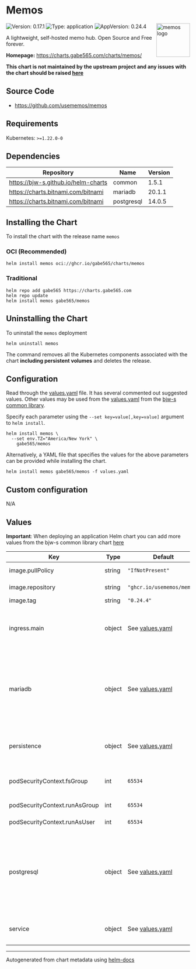 # Memos

<img src="https://raw.githubusercontent.com/gabe565/charts/main/charts/memos/icon.png" align="right" width="92" alt="memos logo">

![Version: 0.17.1](https://img.shields.io/badge/Version-0.17.1-informational?style=flat)
![Type: application](https://img.shields.io/badge/Type-application-informational?style=flat)
![AppVersion: 0.24.4](https://img.shields.io/badge/AppVersion-0.24.4-informational?style=flat)

A lightweight, self-hosted memo hub. Open Source and Free forever.

**Homepage:** <https://charts.gabe565.com/charts/memos/>

**This chart is not maintained by the upstream project and any issues with the chart should be raised
[here](https://github.com/gabe565/charts/issues/new?assignees=gabe565&labels=bug&template=bug_report.yaml&name=memos&version=0.17.1)**

## Source Code

* <https://github.com/usememos/memos>

## Requirements

Kubernetes: `>=1.22.0-0`

## Dependencies

| Repository | Name | Version |
|------------|------|---------|
| <https://bjw-s.github.io/helm-charts> | common | 1.5.1 |
| <https://charts.bitnami.com/bitnami> | mariadb | 20.1.1 |
| <https://charts.bitnami.com/bitnami> | postgresql | 14.0.5 |

## Installing the Chart

To install the chart with the release name `memos`

### OCI (Recommended)

```console
helm install memos oci://ghcr.io/gabe565/charts/memos
```

### Traditional

```console
helm repo add gabe565 https://charts.gabe565.com
helm repo update
helm install memos gabe565/memos
```

## Uninstalling the Chart

To uninstall the `memos` deployment

```console
helm uninstall memos
```

The command removes all the Kubernetes components associated with the chart **including persistent volumes** and deletes the release.

## Configuration

Read through the [values.yaml](./values.yaml) file. It has several commented out suggested values.
Other values may be used from the [values.yaml](https://github.com/bjw-s/helm-charts/tree/a081de5/charts/library/common/values.yaml) from the [bjw-s common library](https://github.com/bjw-s/helm-charts/tree/a081de5/charts/library/common).

Specify each parameter using the `--set key=value[,key=value]` argument to `helm install`.

```console
helm install memos \
  --set env.TZ="America/New York" \
    gabe565/memos
```

Alternatively, a YAML file that specifies the values for the above parameters can be provided while installing the chart.

```console
helm install memos gabe565/memos -f values.yaml
```

## Custom configuration

N/A

## Values

**Important**: When deploying an application Helm chart you can add more values from the bjw-s common library chart [here](https://github.com/bjw-s/helm-charts/tree/a081de5/charts/library/common)

| Key | Type | Default | Description |
|-----|------|---------|-------------|
| image.pullPolicy | string | `"IfNotPresent"` | image pull policy |
| image.repository | string | `"ghcr.io/usememos/memos"` | image repository |
| image.tag | string | `"0.24.4"` | image tag |
| ingress.main | object | See [values.yaml](./values.yaml) | Enable and configure ingress settings for the chart under this key. |
| mariadb | object | See [values.yaml](./values.yaml) | Enable and configure mariadb database subchart under this key.    For more options see [mariadb chart documentation](https://github.com/bitnami/charts/tree/main/bitnami/mariadb) |
| persistence | object | See [values.yaml](./values.yaml) | Configure persistence settings for the chart under this key. |
| podSecurityContext.fsGroup | int | `65534` | Volume binds will be granted to `nobody` group |
| podSecurityContext.runAsGroup | int | `65534` | Run as `nobody` group |
| podSecurityContext.runAsUser | int | `65534` | Run as `nobody` user |
| postgresql | object | See [values.yaml](./values.yaml) | Enable and configure postgresql database subchart under this key.    For more options see [postgresql chart documentation](https://github.com/bitnami/charts/tree/main/bitnami/postgresql) |
| service | object | See [values.yaml](./values.yaml) | Configures service settings for the chart. |

---
Autogenerated from chart metadata using [helm-docs](https://github.com/norwoodj/helm-docs)
